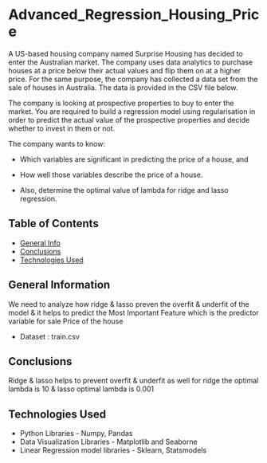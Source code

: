 # Advanced_Regression_Housing_Price
A US-based housing company named Surprise Housing has decided to enter the Australian market. The company uses data analytics to purchase houses at a price below their actual values and flip them on at a higher price. For the same purpose, the company has collected a data set from the sale of houses in Australia. The data is provided in the CSV file below.

The company is looking at prospective properties to buy to enter the market. You are required to build a regression model using regularisation in order to predict the actual value of the prospective properties and decide whether to invest in them or not.

The company wants to know:

* Which variables are significant in predicting the price of a house, and

* How well those variables describe the price of a house.

* Also, determine the optimal value of lambda for ridge and lasso regression.


## Table of Contents
* [General Info](#general-information)
* [Conclusions](#conclusions)
* [Technologies Used](#technologies-used)


<!-- You can include any other section that is pertinent to your problem -->

## General Information
We need to analyze how ridge & lasso preven the overfit & underfit of the model & it helps to predict the Most Important Feature which is the predictor variable for sale Price of the house
- Dataset : train.csv

<!-- You don't have to answer all the questions - just the ones relevant to your project. -->
## Conclusions
Ridge & lasso helps to prevent overfit & underfit as well for ridge the optimal lambda is 10 & lasso optimal lambda is 0.001

## Technologies Used
- Python Libraries - Numpy, Pandas
- Data Visualization Libraries - Matplotlib and Seaborne
- Linear Regression model libraries - Sklearn, Statsmodels



<!-- You don't have to answer all the questions - just the ones relevant to your project. -->

